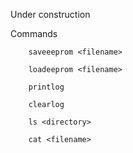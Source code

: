 Under construction

Commands

        saveeeprom <filename>

        loadeeprom <filename>

        printlog

        clearlog

        ls <directory>

        cat <filename>